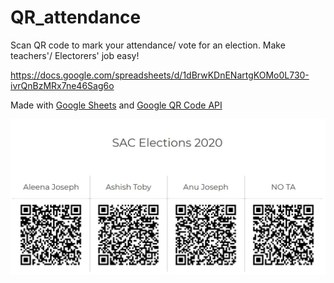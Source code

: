 # QR_attendance
Scan QR code to mark your attendance/ vote for an election. Make teachers'/ Electorers' job easy!


https://docs.google.com/spreadsheets/d/1dBrwKDnENartgKOMo0L730-ivrQnBzMRx7ne46Sag6o

Made with [Google Sheets](http://sheets.google.com/) and [Google QR Code API](https://developers.google.com/chart/infographics/docs/qr_codes)


![QR Code for SAC Elections 2020](QR.jpg "QR Code for SAC Elections 2020")
